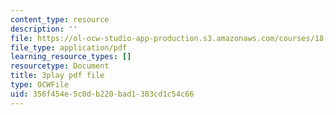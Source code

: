 ```yaml
---
content_type: resource
description: ''
file: https://ol-ocw-studio-app-production.s3.amazonaws.com/courses/18-06sc-linear-algebra-fall-2011/356f454e5c0db220bad1383cd1c54c66_0MtwqhIwdrI.pdf
file_type: application/pdf
learning_resource_types: []
resourcetype: Document
title: 3play pdf file
type: OCWFile
uid: 356f454e-5c0d-b220-bad1-383cd1c54c66
---
```

